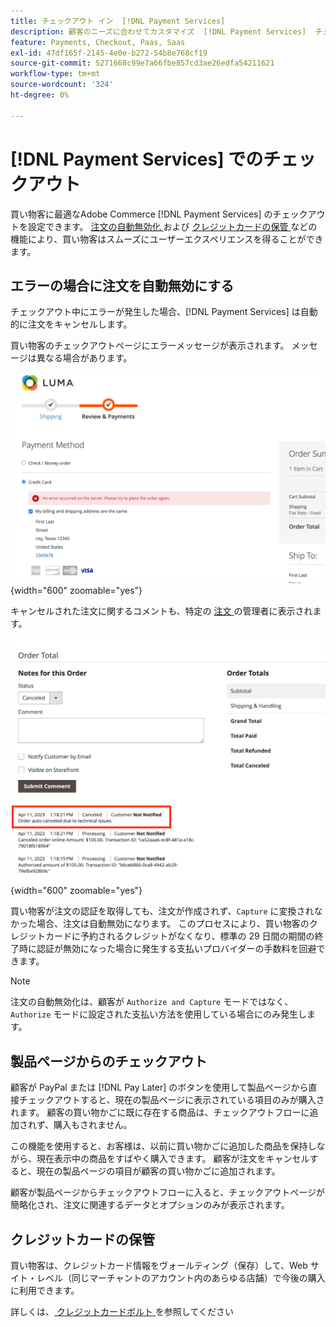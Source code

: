 ```yaml
---
title: チェックアウト イン  [!DNL Payment Services]
description: 顧客のニーズに合わせてカスタマイズ  [!DNL Payment Services]  チェックアウトします。
feature: Payments, Checkout, Paas, Saas
exl-id: 47df165f-2145-4e0e-b272-54b8e768cf19
source-git-commit: 5271668c99e7a66fbe857cd3ae26edfa54211621
workflow-type: tm+mt
source-wordcount: '324'
ht-degree: 0%

---
```



# [!DNL Payment Services] でのチェックアウト

買い物客に最適なAdobe Commerce [!DNL Payment Services] のチェックアウトを設定できます。 [ 注文の自動無効化 ](#order-auto-voided-if-error) および [ クレジットカードの保管 ](#credit-card-vaulting) などの機能により、買い物客はスムーズにユーザーエクスペリエンスを得ることができます。

## エラーの場合に注文を自動無効にする

チェックアウト中にエラーが発生した場合、[!DNL Payment Services] は自動的に注文をキャンセルします。

買い物客のチェックアウトページにエラーメッセージが表示されます。 メッセージは異なる場合があります。

![ チェックアウト中のエラー ](assets/user-checkout-error.png " チェックアウト中のエラー "){width="600" zoomable="yes"}

キャンセルされた注文に関するコメントも、特定の [ 注文 ](https://experienceleague.adobe.com/docs/commerce-admin/stores-sales/order-management/orders/orders.html?lang=ja) の管理者に表示されます。

![ 注文に対する管理者のキャンセルされた注文コメント ](assets/admin-checkout-error.png " 注文に対する管理者のキャンセルされた注文コメント "){width="600" zoomable="yes"}

買い物客が注文の認証を取得しても、注文が作成されず、`Capture` に変換されなかった場合、注文は自動無効になります。 このプロセスにより、買い物客のクレジットカードに予約されるクレジットがなくなり、標準の 29 日間の期間の終了時に認証が無効になった場合に発生する支払いプロバイダーの手数料を回避できます。

>[!NOTE]
>
>注文の自動無効化は、顧客が `Authorize and Capture` モードではなく、`Authorize` モードに設定された支払い方法を使用している場合にのみ発生します。

## 製品ページからのチェックアウト

顧客が PayPal または [!DNL Pay Later] のボタンを使用して製品ページから直接チェックアウトすると、現在の製品ページに表示されている項目のみが購入されます。 顧客の買い物かごに既に存在する商品は、チェックアウトフローに追加されず、購入もされません。

この機能を使用すると、お客様は、以前に買い物かごに追加した商品を保持しながら、現在表示中の商品をすばやく購入できます。
顧客が注文をキャンセルすると、現在の製品ページの項目が顧客の買い物かごに追加されます。

顧客が製品ページからチェックアウトフローに入ると、チェックアウトページが簡略化され、注文に関連するデータとオプションのみが表示されます。

## クレジットカードの保管

買い物客は、クレジットカード情報をヴォールティング（保存）して、Web サイト・レベル（同じマーチャントのアカウント内のあらゆる店舗）で今後の購入に利用できます。

詳しくは、[ クレジットカードボルト ](vaulting.md) を参照してください
